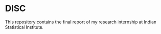 # DISC
This repository contains the final report of my research internship at Indian Statistical Institute.
